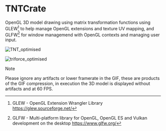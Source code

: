 # TNTCrate
OpenGL 3D model drawing using matrix transformation functions using GLEW[^1] to help manage OpenGL extensions and texture UV mapping, and GLFW[^2] for window managemend with OpenGL contexts and managing user input.

![TNT_optimised](https://github.com/MethodCa/TNTCrate/assets/15893276/9e6ba03a-8839-447a-8e5b-3ae54be0958c)

![triforce_optimised](https://github.com/MethodCa/Triforce/assets/15893276/260cd46e-1efd-4c96-b1d7-461d1f371fa9)
> [!NOTE]
> Please ignore any artifacts or lower framerate in the GIF, these are products of the GIF compression, in execution the 3D model is displayed without artifacts and at 60 FPS.
[^1]: GLEW - OpenGL Extension Wrangler Library https://glew.sourceforge.net/
[^2]: GLFW - Multi-platform library for OpenGL, OpenGL ES and Vulkan development on the desktop https://www.glfw.org/

 
